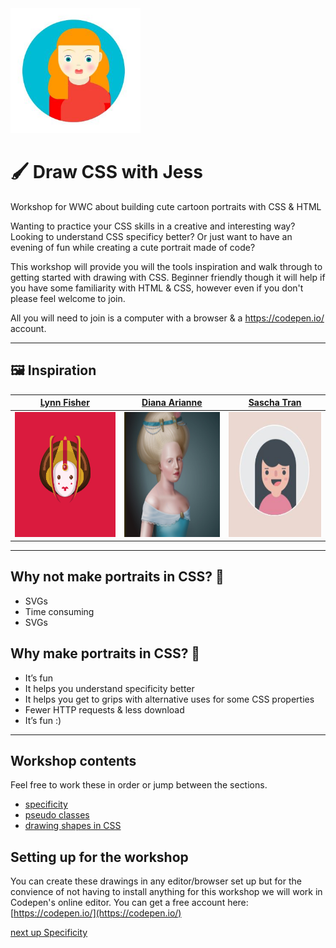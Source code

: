 <img src="/imgs/portratit CSS.JPG" alt="Single Div example one" height="200" />

#  🖌️ Draw CSS with Jess  

Workshop for WWC about building cute cartoon portraits with CSS &amp; HTML

Wanting to practice your CSS skills in a creative and interesting way? Looking to understand CSS specificy better? Or just want to have an evening of fun while creating a cute portrait made of code?

This workshop will provide you will the tools inspiration and walk through to getting started with drawing with CSS. Beginner friendly though it will help if you have some familiarity with HTML & CSS, however even if you don't please feel welcome to join.

All you will need to join is a computer with a browser & a https://codepen.io/ account.

---

## 🖼️ Inspiration 

| [Lynn Fisher](https://a.singlediv.com/)        | [Diana Arianne](http://diana-adrianne.com/)  | [Sascha Tran](https://codepen.io/sashatran/)
| :-----------------------------------------------------------:| :--------------------------------------------------------:|:---------------------------------------------------------:|
| <img src="/imgs/Screenshot from 2019-02-02 22-47-16.png" alt="Single Div example one" height="200" />| <img src="/imgs/diana-adrianne1.jpg" alt="Diana Adiranne example" height="200" /> | <img src="/imgs/sasha_example.JPG" alt="Diana Adiranne example" height="200" /> |

---

## Why not make portraits in CSS? 🤔

* SVGs
* Time consuming
* SVGs

## Why make portraits in CSS? 🎨

* It’s fun
* It helps you understand specificity better
* It helps you get to grips with alternative uses for some CSS properties
* Fewer HTTP requests & less download
* It’s fun :)

---

## Workshop contents

Feel free to work these in order or jump between the sections.

* [specificity]()
* [pseudo classes]()
* [drawing shapes in CSS]()

## Setting up for the workshop
You can create these drawings in any editor/browser set up but for the convience of not having to install anything for this workshop we will work in Codepen's online editor. You can get a free account here: [https://codepen.io/](https://codepen.io/)

[next up Specificity](/specificity.md)
